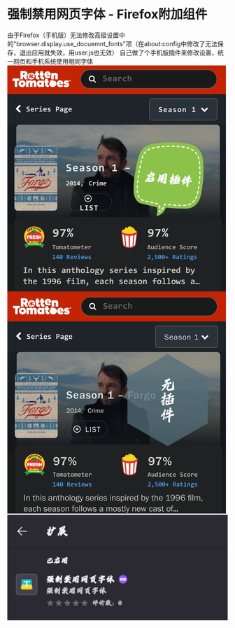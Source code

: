 # 强制禁用网页字体 - Firefox附加组件
由于Firefox（手机版）无法修改高级设置中的"browser.display.use_docuemnt_fonts"项（在about:config中修改了无法保存，退出应用就失效，用user.js也无效）
自己做了个手机版插件来修改设置，统一网页和手机系统使用相同字体
![](screenshots/01.png)
![](screenshots/02.png)